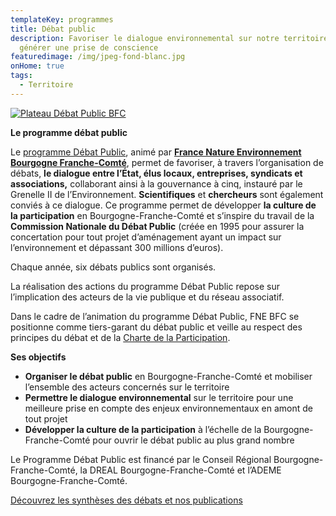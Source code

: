 ```yaml
---
templateKey: programmes
title: Débat public
description: Favoriser le dialogue environnemental sur notre territoire et
  générer une prise de conscience
featuredimage: /img/jpeg-fond-blanc.jpg
onHome: true
tags:
  - Territoire
---
```

<a href="https://debatpublic-bfc.org" target="_blank"><img src="/img/jpeg-fond-blanc.jpg?nf_resize=fit&w=300#img-center" alt="Plateau Débat Public BFC" /></a>

**Le programme débat public**

Le [programme Débat Public](https://debatpublic-bfc.org/), animé par **[France Nature Environnement Bourgogne Franche-Comté](https://www.fne-bfc.fr/)**, permet de favoriser, à travers l’organisation de débats, **le dialogue entre l’État, élus locaux, entreprises, syndicats et associations,** collaborant ainsi à la gouvernance à cinq, instauré par le Grenelle II de l’Environnement. **Scientifiques** et **chercheurs** sont également conviés à ce dialogue. Ce programme permet de développer **la culture de la participation** en Bourgogne-Franche-Comté et s’inspire du travail de la **Commission Nationale du Débat Public** (créée en 1995 pour assurer la concertation pour tout projet d’aménagement ayant un impact sur l’environnement et dépassant 300 millions d’euros).

Chaque année, six débats publics sont organisés.

La réalisation des actions du programme Débat Public repose sur l’implication des acteurs de la vie publique et du réseau associatif.

Dans le cadre de l’animation du programme Débat Public, FNE BFC se positionne comme tiers-garant du débat public et veille au respect des principes du débat et de la [Charte de la Participation](https://www.ecologie.gouv.fr/charte-participation-du-public).

**Ses objectifs**

* **Organiser le débat public** en Bourgogne-Franche-Comté et mobiliser l’ensemble des acteurs concernés sur le territoire
* **Permettre le dialogue environnemental** sur le territoire pour une meilleure prise en compte des enjeux environnementaux en amont de tout projet
* **Développer la culture de la participation** à l’échelle de la Bourgogne-Franche-Comté pour ouvrir le débat public au plus grand nombre

Le Programme Débat Public est financé par le Conseil Régional Bourgogne-Franche-Comté, la DREAL Bourgogne-Franche-Comté et l’ADEME Bourgogne-Franche-Comté.

<!--EndFragment-->

[Découvrez les synthèses des débats et nos publications](https://debatpublic-bfc.org/bibliotheque/)